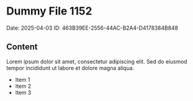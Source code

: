 # Dummy File 1152

Date: 2025-04-03
ID: 463B39EE-2556-44AC-B2A4-D4178384B848

## Content

Lorem ipsum dolor sit amet, consectetur adipiscing elit.
Sed do eiusmod tempor incididunt ut labore et dolore magna aliqua.

* Item 1
* Item 2
* Item 3
